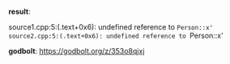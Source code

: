 **result**:
 
source1.cpp:5:(.text+0x6): undefined reference to `Person::x'
source2.cpp:5:(.text+0x6): undefined reference to `Person::x'
 
**godbolt**: https://godbolt.org/z/353o8qjxj
